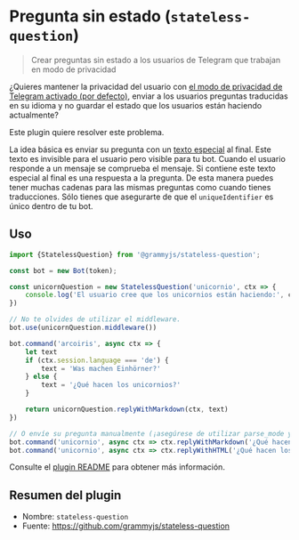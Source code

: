# Pregunta sin estado (`stateless-question`)

> Crear preguntas sin estado a los usuarios de Telegram que trabajan en modo de privacidad

¿Quieres mantener la privacidad del usuario con [el modo de privacidad de Telegram activado (por defecto)](https://core.telegram.org/bots#privacy-mode), enviar a los usuarios preguntas traducidas en su idioma y no guardar el estado que los usuarios están haciendo actualmente?

Este plugin quiere resolver este problema.

La idea básica es enviar su pregunta con un [texto especial](https://en.wikipedia.org/wiki/Zero-width_non-joiner) al final.
Este texto es invisible para el usuario pero visible para tu bot.
Cuando el usuario responde a un mensaje se comprueba el mensaje.
Si contiene este texto especial al final es una respuesta a la pregunta.
De esta manera puedes tener muchas cadenas para las mismas preguntas como cuando tienes traducciones.
Sólo tienes que asegurarte de que el `uniqueIdentifier` es único dentro de tu bot.

## Uso

```ts
import {StatelessQuestion} from '@grammyjs/stateless-question';

const bot = new Bot(token);

const unicornQuestion = new StatelessQuestion('unicornio', ctx => {
    console.log('El usuario cree que los unicornios están haciendo:', ctx.message)
})

// No te olvides de utilizar el middleware.
bot.use(unicornQuestion.middleware())

bot.command('arcoiris', async ctx => {
    let text
    if (ctx.session.language === 'de') {
        text = 'Was machen Einhörner?'
    } else {
        text = '¿Qué hacen los unicornios?'
    }

    return unicornQuestion.replyWithMarkdown(ctx, text)
})

// O envíe su pregunta manualmente (¡asegúrese de utilizar parse_mode y force_reply!).
bot.command('unicornio', async ctx => ctx.replyWithMarkdown('¿Qué hacen los unicornios?' + unicornQuestion.messageSuffixMarkdown(), {parse_mode: 'Markdown', reply_markup: {force_reply: true}})
bot.command('unicornio', async ctx => ctx.replyWithHTML('¿Qué hacen los unicornios?' + unicornQuestion.messageSuffixHTML(), {parse_mode: 'HTML', reply_markup: {force_reply: true}})
```

Consulte el [plugin README](https://github.com/grammyjs/stateless-question) para obtener más información.

## Resumen del plugin

- Nombre: `stateless-question`
- Fuente: <https://github.com/grammyjs/stateless-question>
